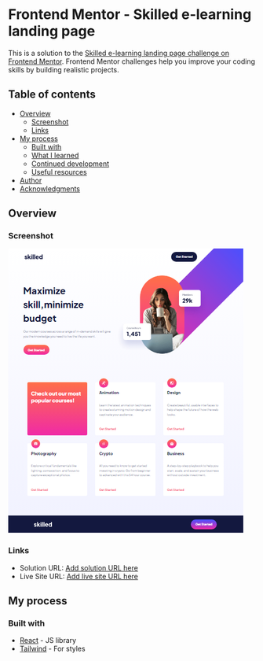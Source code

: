 # Frontend Mentor - Skilled e-learning landing page

This is a solution to the [Skilled e-learning landing page challenge on Frontend Mentor](https://www.frontendmentor.io/challenges/skilled-elearning-landing-page-S1ObDrZ8q). Frontend Mentor challenges help you improve your coding skills by building realistic projects.

## Table of contents

- [Overview](#overview)
  - [Screenshot](#screenshot)
  - [Links](#links)
- [My process](#my-process)
  - [Built with](#built-with)
  - [What I learned](#what-i-learned)
  - [Continued development](#continued-development)
  - [Useful resources](#useful-resources)
- [Author](#author)
- [Acknowledgments](#acknowledgments)

## Overview

### Screenshot

![](./screenshot.PNG)

### Links

- Solution URL: [Add solution URL here](https://github.com/mehdias63/Skilled-elearning-landing-page)
- Live Site URL: [Add live site URL here](https://skilled-elearning-landing-page-pcput3rd4-mehdias63s-projects.vercel.app/)

## My process

### Built with

- [React](https://reactjs.org/) - JS library
- [Tailwind](https://tailwindcss.com/) - For styles
